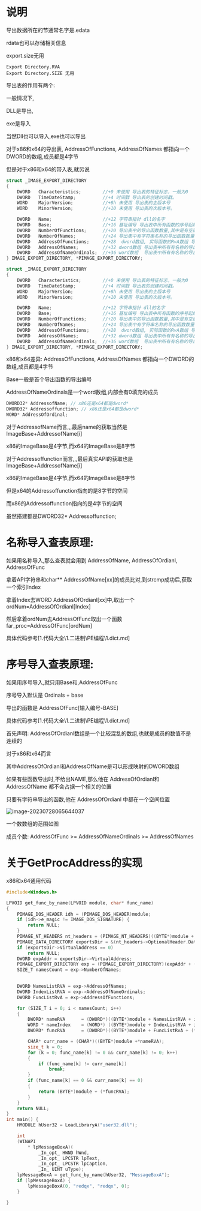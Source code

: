 # 说明



导出数据所在的节通常名字是.edata

rdata也可以存储相关信息

export.size无用

```
Export Directory.RVA
Export Directory.SIZE 无用
```





导出表的作用有两个:

一般情况下,

DLL是导出,

exe是导入

当然Dll也可以导入,exe也可以导出

对于x86和x64的导出表, AddressOfFunctions, AddressOfNames 都指向一个DWORD的数组,成员都是4字节

但是对于x86和x64的带入表,就另说



```c
struct _IMAGE_EXPORT_DIRECTORY
{
    DWORD   Characteristics;    	//+0 未使用 导出表的特征标志，一般为0 
    DWORD   TimeDateStamp;      	//+4 时间戳 导出表的创建时间戳。
    WORD    MajorVersion;       	//+8h 未使用 导出表的主版本号
    WORD    MinorVersion;       	//+10 未使用 导出表的次版本号。

    DWORD   Name;               	//+12 字符串指针 dll的名字
    DWORD   Base;               	//+16 基址编号 导出表中所有函数的序号起始值，默认为1
    DWORD   NumberOfFunctions;  	//+20 导出表中的导出函数数量,其中是有空函数的
    DWORD   NumberOfNames;      	//+24 导出表中有字符串名称的导出函数数量
    DWORD   AddressOfFunctions;     //+28  dword数组, 实际函数的RvA数组 导出表中所有导出函数
    DWORD   AddressOfNames;         //+32 dword数组 导出表中所有有名称的导出函数的名称
    DWORD   AddressOfNameOrdinals;  //+36 word数组  导出表中所有有名称的导出函数序号,成员是(序号-BASE)的序列
} IMAGE_EXPORT_DIRECTORY, *PIMAGE_EXPORT_DIRECTORY;
```



```c
struct _IMAGE_EXPORT_DIRECTORY
{
    DWORD   Characteristics;    	//+0 未使用 导出表的特征标志，一般为0 
    DWORD   TimeDateStamp;      	//+4 时间戳 导出表的创建时间戳。
    WORD    MajorVersion;       	//+8h 未使用 导出表的主版本号
    WORD    MinorVersion;       	//+10 未使用 导出表的次版本号。

    DWORD   Name;               	//+12 字符串指针 dll的名字
    DWORD   Base;               	//+16 基址编号 导出表中所有函数的序号起始值，默认为1
    DWORD   NumberOfFunctions;  	//+20 导出表中的导出函数数量,其中是有空函数的
    DWORD   NumberOfNames;      	//+24 导出表中有字符串名称的导出函数数量
    DWORD   AddressOfFunctions;     //+28  dword数组, 实际函数的RvA数组 导出表中所有导出函数
    DWORD   AddressOfNames;         //+32 dword数组 导出表中所有有名称的导出函数的名称
    DWORD   AddressOfNameOrdinals;  //+36 word数组  导出表中所有有名称的导出函数序号,成员是(序号-BASE)的序列
} IMAGE_EXPORT_DIRECTORY, *PIMAGE_EXPORT_DIRECTORY;
```

x86和x64差异: AddressOfFunctions, AddressOfNames 都指向一个DWORD的数组,成员都是4字节

Base一般是首个导出函数的导出编号

AddressOfNameOrdinals是一个word数组,内部会有0填充的成员



```c
DWORD32* AddressofName; // x86还是x64都是dword*
DWORD32* Addressoffunction; // x86还是x64都是dword*
WORD* AddressOfOrdinal;
```

对于AddressofName而言,,,最后name的获取当然是ImageBase+AddressofName[i]

x86的ImageBase是4字节,而x64的ImageBase是8字节

对于Addressoffunction而言,,,最后真实API的获取也是ImageBase+AddressofName[i]

x86的ImageBase是4字节,而x64的ImageBase是8字节

但是x64的Addressoffunction指向的是8字节的空间

而x86的Addressoffunction指向的是4字节的空间

虽然搭建都是DWORD32* Addressoffunction;



# 名称导入查表原理:

如果用名称导入,那么查表就会用到 AddressOfName, AddressOfOrdianl, AddressOfFunc



拿着API字符串和char** AddressOfName[xx]的成员比对,到strcmp成功后,获取一个索引Index

拿着Index去WORD AddressOfOrdianl[xx]中,取出一个ordNum=AddressOfOrdianl[Index]

然后拿着ordNum去AddressOfFunc取出一个函数far_proc=AddressOfFunc[ordNum]

具体代码参考[1.代码大全\1.二进制\PE编程\1.dict.md]



# 序号导入查表原理:



如果用序号导入,就只用Base和,AddressOfFunc

序号导入默认是  Ordinals + base

导出的函数是 AddressOfFunc[输入编号-BASE]

具体代码参考[1.代码大全\1.二进制\PE编程\1.dict.md]



首先声明:  AddressOfOrdianl数组是一个比较混乱的数组,也就是成员的数值不是连续的

对于x86和x64而言

其中AddressOfOrdianl和AddressOfName是可以形成映射的DWORD数组

如果有些函数导出时,不给出NAME,那么他在 AddressOfOrdianl和AddressOfName 都不会占据一个相关的位置

只要有字符串导出的函数,他在 AddressOfOrdianl 中都在一个空间位置



![image-20230728065644037](img/image-20230728065644037.png)

一个数数组的范围如图

成员个数:  AddressOfFunc >= AddressOfNameOrdinals >= AddressOfNames

# 关于GetProcAddress的实现



x86和x64通用代码

```c
#include<Windows.h>

LPVOID get_func_by_name(LPVOID module, char* func_name)
{
    PIMAGE_DOS_HEADER idh = (PIMAGE_DOS_HEADER)module;
    if (idh->e_magic != IMAGE_DOS_SIGNATURE) {
        return NULL;
    }
    PIMAGE_NT_HEADERS nt_headers = (PIMAGE_NT_HEADERS)((BYTE*)module + idh->e_lfanew);
    PIMAGE_DATA_DIRECTORY exportsDir = &(nt_headers->OptionalHeader.DataDirectory[IMAGE_DIRECTORY_ENTRY_EXPORT]);
    if (exportsDir->VirtualAddress == 0)
        return NULL;
    DWORD expAddr = exportsDir->VirtualAddress;
    PIMAGE_EXPORT_DIRECTORY exp = (PIMAGE_EXPORT_DIRECTORY)(expAddr + (ULONG_PTR)module);
    SIZE_T namesCount = exp->NumberOfNames;

    
    DWORD NamesListRVA = exp->AddressOfNames;
    DWORD IndexListRVA = exp->AddressOfNameOrdinals;
    DWORD FuncListRvA = exp->AddressOfFunctions;

    for (SIZE_T i = 0; i < namesCount; i++) 
    {
        DWORD* nameRVA      = (DWORD*)((BYTE*)module + NamesListRVA + i * sizeof(DWORD));
        WORD * nameIndex    = (WORD*) ((BYTE*)module + IndexListRVA + i * sizeof(WORD));
        DWORD* funcRVA      = (DWORD*)((BYTE*)module + FuncListRvA + (*nameIndex) * sizeof(DWORD));

        CHAR* curr_name = (CHAR*)((BYTE*)module +*nameRVA);
        size_t k = 0;
        for (k = 0; func_name[k] != 0 && curr_name[k] != 0; k++) 
        {
            if (func_name[k] != curr_name[k])
                break;
        }
        if (func_name[k] == 0 && curr_name[k] == 0) 
        {
            return (BYTE*)module + (*funcRVA);
        }
    }
    return NULL;
}
int main() {
    HMODULE hUser32 = LoadLibraryA("user32.dll");

    int
    (WINAPI
        * lpMessageBoxA)(
            _In_opt_ HWND hWnd,
            _In_opt_ LPCSTR lpText,
            _In_opt_ LPCSTR lpCaption,
            _In_ UINT uType);
    lpMessageBoxA = get_func_by_name(hUser32, "MessageBoxA");
    if (lpMessageBoxA) {
        lpMessageBoxA(0, "redqx", "redqx", 0);
    }

}
```



